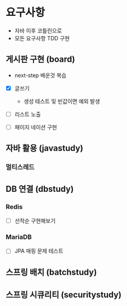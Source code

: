 # 요구사항

- 자바 이후 코틀린으로 
- 모든 요구사항 TDD 구현


## 게시판 구현 (board)
- next-step 배운것 복습

- [x] 글쓰기
  - 생성 테스트 및 빈값이면 예외 발생
- [ ] 리스트 노출
- [ ] 패이지 네이션 구현


## 자바 활용 (javastudy)
### 멀티스레드


## DB 연결 (dbstudy)

### Redis
- [ ] 선착순 구현해보기

### MariaDB
- [ ] JPA 매핑 문제 테스트

## 스프링 배치 (batchstudy)

## 스프링 시큐리티 (securitystudy)